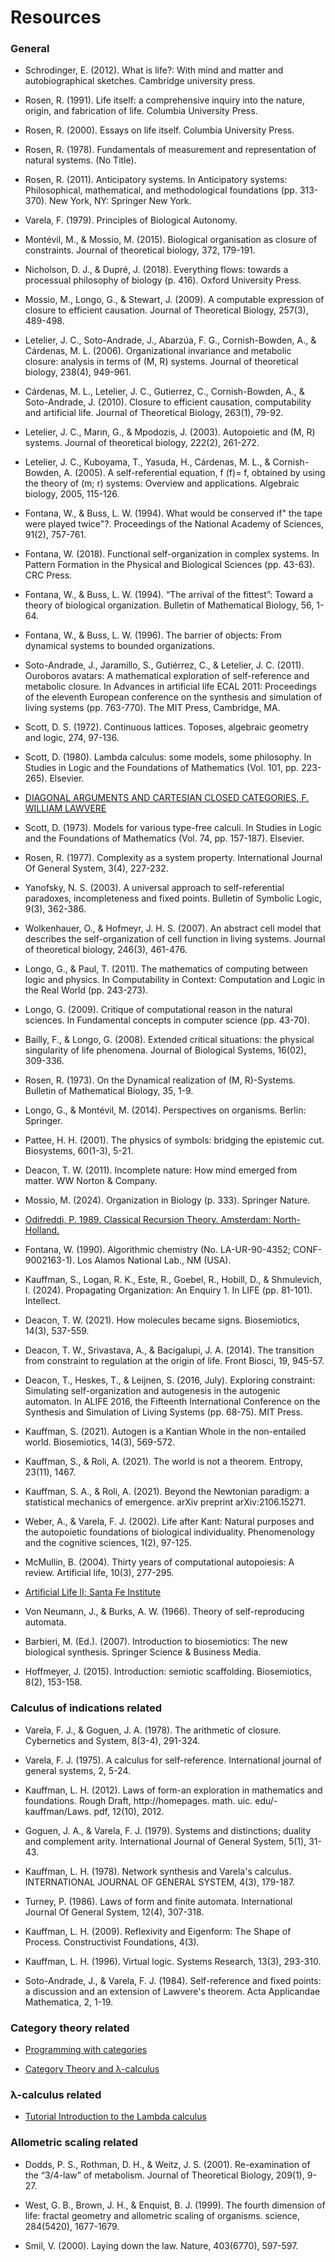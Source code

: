 # Resources


### General

- Schrodinger, E. (2012). What is life?: With mind and matter and autobiographical sketches. Cambridge university press.

- Rosen, R. (1991). Life itself: a comprehensive inquiry into the nature, origin, and fabrication of life. Columbia University Press.

- Rosen, R. (2000). Essays on life itself. Columbia University Press.

- Rosen, R. (1978). Fundamentals of measurement and representation of natural systems. (No Title).

- Rosen, R. (2011). Anticipatory systems. In Anticipatory systems: Philosophical, mathematical, and methodological foundations (pp. 313-370). New York, NY: Springer New York.

- Varela, F. (1979). Principles of Biological Autonomy.

- Montévil, M., & Mossio, M. (2015). Biological organisation as closure of constraints. Journal of theoretical biology, 372, 179-191.

- Nicholson, D. J., & Dupré, J. (2018). Everything flows: towards a processual philosophy of biology (p. 416). Oxford University Press.

- Mossio, M., Longo, G., & Stewart, J. (2009). A computable expression of closure to efficient causation. Journal of Theoretical Biology, 257(3), 489-498.

- Letelier, J. C., Soto-Andrade, J., Abarzúa, F. G., Cornish-Bowden, A., & Cárdenas, M. L. (2006). Organizational invariance and metabolic closure: analysis in terms of (M, R) systems. Journal of theoretical biology, 238(4), 949-961.

- Cárdenas, M. L., Letelier, J. C., Gutierrez, C., Cornish-Bowden, A., & Soto-Andrade, J. (2010). Closure to efficient causation, computability and artificial life. Journal of Theoretical Biology, 263(1), 79-92.

- Letelier, J. C., Marın, G., & Mpodozis, J. (2003). Autopoietic and (M, R) systems. Journal of theoretical biology, 222(2), 261-272.

- Letelier, J. C., Kuboyama, T., Yasuda, H., Cárdenas, M. L., & Cornish-Bowden, A. (2005). A self-referential equation, f (f)= f, obtained by using the theory of (m; r) systems: Overview and applications. Algebraic biology, 2005, 115-126.

- Fontana, W., & Buss, L. W. (1994). What would be conserved if" the tape were played twice"?. Proceedings of the National Academy of Sciences, 91(2), 757-761.

- Fontana, W. (2018). Functional self-organization in complex systems. In Pattern Formation in the Physical and Biological Sciences (pp. 43-63). CRC Press.

- Fontana, W., & Buss, L. W. (1994). “The arrival of the fittest”: Toward a theory of biological organization. Bulletin of Mathematical Biology, 56, 1-64.

- Fontana, W., & Buss, L. W. (1996). The barrier of objects: From dynamical systems to bounded organizations.

- Soto-Andrade, J., Jaramillo, S., Gutiérrez, C., & Letelier, J. C. (2011). Ouroboros avatars: A mathematical exploration of self-reference and metabolic closure. In Advances in artificial life ECAL 2011: Proceedings of the eleventh European conference on the synthesis and simulation of living systems (pp. 763-770). The MIT Press, Cambridge, MA.

- Scott, D. S. (1972). Continuous lattices. Toposes, algebraic geometry and logic, 274, 97-136.

- Scott, D. (1980). Lambda calculus: some models, some philosophy. In Studies in Logic and the Foundations of Mathematics (Vol. 101, pp. 223-265). Elsevier.

- [DIAGONAL ARGUMENTS AND CARTESIAN CLOSED CATEGORIES, F. WILLIAM LAWVERE](https://www.emis.de/journals/TAC/reprints/articles/15/tr15.pdf)

- Scott, D. (1973). Models for various type-free calculi. In Studies in Logic and the Foundations of Mathematics (Vol. 74, pp. 157-187). Elsevier.

- Rosen, R. (1977). Complexity as a system property. International Journal Of General System, 3(4), 227-232.

- Yanofsky, N. S. (2003). A universal approach to self-referential paradoxes, incompleteness and fixed points. Bulletin of Symbolic Logic, 9(3), 362-386.

- Wolkenhauer, O., & Hofmeyr, J. H. S. (2007). An abstract cell model that describes the self-organization of cell function in living systems. Journal of theoretical biology, 246(3), 461-476.

- Longo, G., & Paul, T. (2011). The mathematics of computing between logic and physics. In Computability in Context: Computation and Logic in the Real World (pp. 243-273).

- Longo, G. (2009). Critique of computational reason in the natural sciences. In Fundamental concepts in computer science (pp. 43-70).

- Bailly, F., & Longo, G. (2008). Extended critical situations: the physical singularity of life phenomena. Journal of Biological Systems, 16(02), 309-336.

- Rosen, R. (1973). On the Dynamical realization of (M, R)-Systems. Bulletin of Mathematical Biology, 35, 1-9.

- Longo, G., & Montévil, M. (2014). Perspectives on organisms. Berlin: Springer.

- Pattee, H. H. (2001). The physics of symbols: bridging the epistemic cut. Biosystems, 60(1-3), 5-21.

- Deacon, T. W. (2011). Incomplete nature: How mind emerged from matter. WW Norton & Company.

- Mossio, M. (2024). Organization in Biology (p. 333). Springer Nature.

- [Odifreddi, P. 1989. Classical Recursion Theory. Amsterdam: North-Holland.](http://www.piergiorgioodifreddi.it/wp-content/uploads/2010/10/CRT1.pdf)

- Fontana, W. (1990). Algorithmic chemistry (No. LA-UR-90-4352; CONF-9002163-1). Los Alamos National Lab., NM (USA).

- Kauffman, S., Logan, R. K., Este, R., Goebel, R., Hobill, D., & Shmulevich, I. (2024). Propagating Organization: An Enquiry 1. In LIFE (pp. 81-101). Intellect.

- Deacon, T. W. (2021). How molecules became signs. Biosemiotics, 14(3), 537-559.

- Deacon, T. W., Srivastava, A., & Bacigalupi, J. A. (2014). The transition from constraint to regulation at the origin of life. Front Biosci, 19, 945-57.

- Deacon, T., Heskes, T., & Leijnen, S. (2016, July). Exploring constraint: Simulating self-organization and autogenesis in the autogenic automaton. In ALIFE 2016, the Fifteenth International Conference on the Synthesis and Simulation of Living Systems (pp. 68-75). MIT Press.

- Kauffman, S. (2021). Autogen is a Kantian Whole in the non-entailed world. Biosemiotics, 14(3), 569-572.

- Kauffman, S., & Roli, A. (2021). The world is not a theorem. Entropy, 23(11), 1467.

- Kauffman, S. A., & Roli, A. (2021). Beyond the Newtonian paradigm: a statistical mechanics of emergence. arXiv preprint arXiv:2106.15271.

- Weber, A., & Varela, F. J. (2002). Life after Kant: Natural purposes and the autopoietic foundations of biological individuality. Phenomenology and the cognitive sciences, 1(2), 97-125.

- McMullin, B. (2004). Thirty years of computational autopoiesis: A review. Artificial life, 10(3), 277-295.

- [Artificial Life II; Santa Fe Institute](https://gwern.net/doc/ai/1992-langton-artificiallife-2.pdf)

- Von Neumann, J., & Burks, A. W. (1966). Theory of self-reproducing automata.

- Barbieri, M. (Ed.). (2007). Introduction to biosemiotics: The new biological synthesis. Springer Science & Business Media.

- Hoffmeyer, J. (2015). Introduction: semiotic scaffolding. Biosemiotics, 8(2), 153-158.

### Calculus of indications related

- Varela, F. J., & Goguen, J. A. (1978). The arithmetic of closure. Cybernetics and System, 8(3-4), 291-324.

- Varela, F. J. (1975). A calculus for self-reference. International journal of general systems, 2, 5-24.

- Kauffman, L. H. (2012). Laws of form-an exploration in mathematics and foundations. Rough Draft, http://homepages. math. uic. edu/-kauffman/Laws. pdf, 12(10), 2012.

- Goguen, J. A., & Varela, F. J. (1979). Systems and distinctions; duality and complement arity. International Journal of General System, 5(1), 31-43.

- Kauffman, L. H. (1978). Network synthesis and Varela's calculus. INTERNATIONAL JOURNAL OF GENERAL SYSTEM, 4(3), 179-187.

- Turney, P. (1986). Laws of form and finite automata. International Journal Of General System, 12(4), 307-318.

- Kauffman, L. H. (2009). Reflexivity and Eigenform: The Shape of Process. Constructivist Foundations, 4(3).

- Kauffman, L. H. (1996). Virtual logic. Systems Research, 13(3), 293-310.

- Soto-Andrade, J., & Varela, F. J. (1984). Self-reference and fixed points: a discussion and an extension of Lawvere's theorem. Acta Applicandae Mathematica, 2, 1-19.

### Category theory related

- [Programming with categories](http://brendanfong.com/programmingcats_files/cats4progs-DRAFT.pdf)

- [Category Theory and λ-calculus](https://mroman42.github.io/ctlc/ctlc.pdf)

### λ-calculus related

- [Tutorial Introduction to the Lambda calculus](https://personal.utdallas.edu/~gupta/courses/apl/lambda.pdf)

### Allometric scaling related

- Dodds, P. S., Rothman, D. H., & Weitz, J. S. (2001). Re-examination of the “3/4-law” of metabolism. Journal of Theoretical Biology, 209(1), 9-27.

- West, G. B., Brown, J. H., & Enquist, B. J. (1999). The fourth dimension of life: fractal geometry and allometric scaling of organisms. science, 284(5420), 1677-1679.

- Smil, V. (2000). Laying down the law. Nature, 403(6770), 597-597.